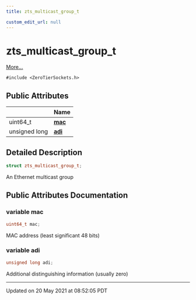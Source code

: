 ```yaml
---
title: zts_multicast_group_t

custom_edit_url: null
---
```


# zts_multicast_group_t



 [More...](#detailed-description)


`#include <ZeroTierSockets.h>`

## Public Attributes

|                | Name           |
| -------------- | -------------- |
| uint64_t | **[mac](/autogen/libzt/classes/structzts__multicast__group__t.md#variable-mac)**  |
| unsigned long | **[adi](/autogen/libzt/classes/structzts__multicast__group__t.md#variable-adi)**  |

## Detailed Description

```cpp
struct zts_multicast_group_t;
```


An Ethernet multicast group 

## Public Attributes Documentation

### variable mac

```cpp
uint64_t mac;
```


MAC address (least significant 48 bits) 


### variable adi

```cpp
unsigned long adi;
```


Additional distinguishing information (usually zero) 


-------------------------------

Updated on 20 May 2021 at 08:52:05 PDT